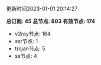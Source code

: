 更新时间2023-01-01 20:14:27

**总订阅: 45**
**总节点: 803**
**有效节点: 174**
- v2ray节点: 164
- ssr节点: 1
- trojan节点: 5
- ss节点: 4
